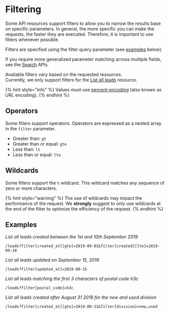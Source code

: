 # Filtering

Some API resources support filters to allow you to narrow the results base on specific parameters. In general, the more specific you can make the requests, the faster they are executed. Therefore, it is important to use filters whenever possible.

Filters are specified using the filter query parameter (see [examples](filtering.md#examples) below).

If you require more generalized parameter matching across multiple fields, see the [Search](resources/search.md) APIs.

Available filters vary based on the requested resources.\
Currently, we only support filters for the [List all leads](resources/lead.md#list-all-leads) resource.

{% hint style="info" %}
Values must use [percent-encoding](http://en.wikipedia.org/wiki/Percent-encoding) (also known as URL encoding).
{% endhint %}

## Operators

Some filters support operators. Operators are expressed as a nested array in the `filter` parameter.

* Greater than: `gt`
* Greater than or equal: `gte`
* Less than: `lt`
* Less than or equal: `lte`

## Wildcards

Some filters support the `%` wildcard. This wildcard matches any sequence of zero or more characters.

{% hint style="warning" %}
The use of wildcards may impact the performance of the request. We **strongly** suggest to only use wildcards at the end of the filter to optimize the efficiency of the request.
{% endhint %}

## Examples

_List all leads created between the 1st and 10th September 2019_

```
/leads?filter[created_at][gte]=2019-09-01&filter[created][lte]=2019-09-10
```

_List all leads updated on September 15, 2019_

```
/leads?filter[updated_at]=2019-09-15
```

_List all leads matching the first 3 characters of postal code h3c_

```
/leads?filter[postal_code]=h3c
```

_List all leads created after August 31 2019 for the new and used division_

```
/leads?filter[created_at][gte]=2019-08-31&filter[division]=new,used
```
